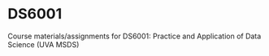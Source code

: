 # DS6001
Course materials/assignments for DS6001: Practice and Application of Data Science (UVA MSDS)
